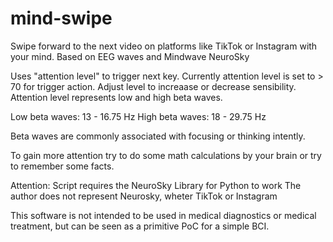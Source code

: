 # mind-swipe

Swipe forward to the next video on platforms like TikTok or Instagram with your mind. Based on EEG waves and Mindwave NeuroSky

Uses "attention level" to trigger next key. Currently attention level is set to > 70 for trigger action. Adjust level to increaase or decrease sensibility. Attention level represents low and high beta waves. 

Low beta waves: 13 - 16.75 Hz
High beta waves: 18 - 29.75 Hz

Beta waves are commonly associated with focusing or thinking intently.

To gain more attention try to do some math calculations by your brain or try to remember some facts.


Attention: Script requires the NeuroSky Library for Python to work The author does not represent Neurosky, wheter TikTok or Instagram

This software is not intended to be used in medical diagnostics or medical treatment, but can be seen as a primitive PoC for a simple BCI.

